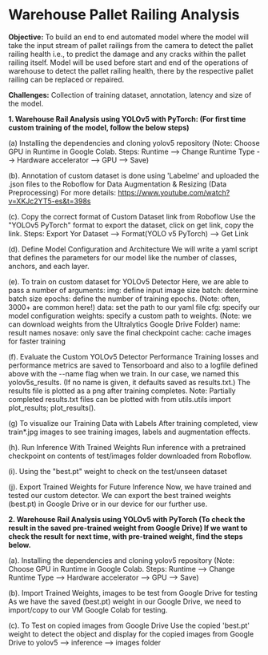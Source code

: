 # Warehouse Pallet Railing Analysis

**Objective:**  To build an end to end automated model where the model will take the input stream of pallet railings from the camera to detect the pallet railing health i.e., to predict the damage and any cracks within the pallet railing itself. Model will be used before start and end of the operations of warehouse to detect the pallet railing health, there by the respective pallet railing can be replaced or repaired.

**Challenges:** Collection of training dataset, annotation, latency and size of the model.

**1. Warehouse Rail Analysis using YOLOv5 with PyTorch: (For first time custom training of the model, follow the below steps)**

(a) Installing the dependencies and cloning yolov5 repository
(Note: Choose GPU in Runtime in Google Colab. Steps: Runtime --> Change Runtime Type --> Hardware accelerator --> GPU --> Save)

(b). Annotation of custom dataset is done using 'Labelme' and uploaded the .json files to the Roboflow for Data Augmentation & Resizing (Data Preprocessing)
For more details: https://www.youtube.com/watch?v=XKJc2YT5-es&t=398s

(c). Copy the correct format of Custom Dataset link from Roboflow
Use the "YOLOv5 PyTorch" format to export the dataset, click on get link, copy the link.
Steps: Export Yor Dataset --> Format(YOLO v5 PyTorch) --> Get Link

(d). Define Model Configuration and Architecture
We will write a yaml script that defines the parameters for our model like the number of classes, anchors, and each layer.

(e). To train on custom dataset for YOLOv5 Detector
Here, we are able to pass a number of arguments:
img: define input image size
batch: determine batch size
epochs: define the number of training epochs. (Note: often, 3000+ are common here!)
data: set the path to our yaml file
cfg: specify our model configuration
weights: specify a custom path to weights. (Note: we can download weights from the Ultralytics Google Drive Folder)
name: result names
nosave: only save the final checkpoint
cache: cache images for faster training

(f). Evaluate the Custom YOLOv5 Detector Performance
Training losses and performance metrics are saved to Tensorboard and also to a logfile defined above with the --name flag when we train. In our case, we named this yolov5s_results. (If no name is given, it defaults saved as results.txt.) The results file is plotted as a png after training completes.
Note: Partially completed results.txt files can be plotted with from utils.utils import plot_results; plot_results().

(g) To visualize our Training Data with Labels
After training completed, view train*.jpg images to see training images, labels and augmentation effects.

(h). Run Inference With Trained Weights
Run inference with a pretrained checkpoint on contents of test/images folder downloaded from Roboflow.

(i). Using the "best.pt" weight to check on the test/unseen dataset

(j). Export Trained Weights for Future Inference
Now, we have trained and tested our custom detector. We can export the best trained weights (best.pt) in Google Drive or in our device for our further use.


**2. Warehouse Rail Analysis using YOLOv5 with PyTorch (To check the result in the saved pre-trained weight from Google Drive)
If we want to check the result for next time, with pre-trained weight, find the steps below.**

(a). Installing the dependencies and cloning yolov5 repository
(Note: Choose GPU in Runtime in Google Colab. Steps: Runtime --> Change Runtime Type --> Hardware accelerator --> GPU --> Save)

(b). Import Trained Weights, images to be test from Google Drive for testing
As we have the saved (best.pt) weight in our Google Drive, we need to import/copy to our VM Google Colab for testing.

(c). To Test on copied images from Google Drive
Use the copied 'best.pt' weight to detect the object and display for the copied images from Google Drive to yolov5 --> inference --> images folder

